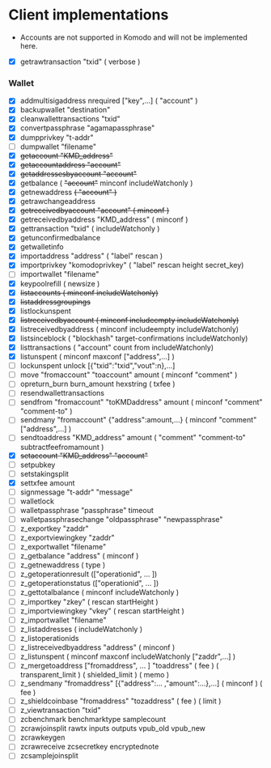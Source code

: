# Client implementations

- Accounts are not supported in Komodo and will not be implemented here.

- [x] getrawtransaction "txid" ( verbose )

### Wallet

- [x] addmultisigaddress nrequired ["key",...] ( "account" )
- [x] backupwallet "destination"
- [x] cleanwallettransactions "txid"
- [x] convertpassphrase "agamapassphrase"
- [x] dumpprivkey "t-addr"
- [ ] dumpwallet "filename"
- [x] ~~getaccount "KMD_address"~~
- [x] ~~getaccountaddress "account"~~
- [x] ~~getaddressesbyaccount "account"~~
- [x] getbalance ( ~~"account"~~ minconf includeWatchonly )
- [x] getnewaddress ~~( "account" )~~
- [x] getrawchangeaddress
- [x] ~~getreceivedbyaccount "account" ( minconf )~~
- [x] getreceivedbyaddress "KMD_address" ( minconf )
- [x] gettransaction "txid" ( includeWatchonly )
- [x] getunconfirmedbalance
- [x] getwalletinfo
- [x] importaddress "address" ( "label" rescan )
- [x] importprivkey "komodoprivkey" ( "label" rescan height secret_key)
- [ ] importwallet "filename"
- [x] keypoolrefill ( newsize )
- [x] ~~listaccounts ( minconf includeWatchonly)~~
- [x] ~~listaddressgroupings~~
- [x] listlockunspent
- [x] ~~listreceivedbyaccount ( minconf includeempty includeWatchonly)~~
- [x] listreceivedbyaddress ( minconf includeempty includeWatchonly)
- [x] listsinceblock ( "blockhash" target-confirmations includeWatchonly)
- [x] listtransactions ( "account" count from includeWatchonly)
- [x] listunspent ( minconf maxconf ["address",...] )
- [ ] lockunspent unlock [{"txid":"txid","vout":n},...]
- [ ] move "fromaccount" "toaccount" amount ( minconf "comment" )
- [ ] opreturn_burn burn_amount hexstring ( txfee )
- [ ] resendwallettransactions
- [ ] sendfrom "fromaccount" "toKMDaddress" amount ( minconf "comment" "comment-to" )
- [ ] sendmany "fromaccount" {"address":amount,...} ( minconf "comment" ["address",...] )
- [ ] sendtoaddress "KMD_address" amount ( "comment" "comment-to" subtractfeefromamount )
- [x] ~~setaccount "KMD_address" "account"~~
- [ ] setpubkey
- [ ] setstakingsplit
- [x] settxfee amount
- [ ] signmessage "t-addr" "message"
- [ ] walletlock
- [ ] walletpassphrase "passphrase" timeout
- [ ] walletpassphrasechange "oldpassphrase" "newpassphrase"
- [ ] z_exportkey "zaddr"
- [ ] z_exportviewingkey "zaddr"
- [ ] z_exportwallet "filename"
- [ ] z_getbalance "address" ( minconf )
- [ ] z_getnewaddress ( type )
- [ ] z_getoperationresult (["operationid", ... ])
- [ ] z_getoperationstatus (["operationid", ... ])
- [ ] z_gettotalbalance ( minconf includeWatchonly )
- [ ] z_importkey "zkey" ( rescan startHeight )
- [ ] z_importviewingkey "vkey" ( rescan startHeight )
- [ ] z_importwallet "filename"
- [ ] z_listaddresses ( includeWatchonly )
- [ ] z_listoperationids
- [ ] z_listreceivedbyaddress "address" ( minconf )
- [ ] z_listunspent ( minconf maxconf includeWatchonly ["zaddr",...] )
- [ ] z_mergetoaddress ["fromaddress", ... ] "toaddress" ( fee ) ( transparent_limit ) ( shielded_limit ) ( memo )
- [ ] z_sendmany "fromaddress" [{"address":... ,"amount":...},...] ( minconf ) ( fee )
- [ ] z_shieldcoinbase "fromaddress" "tozaddress" ( fee ) ( limit )
- [ ] z_viewtransaction "txid"
- [ ] zcbenchmark benchmarktype samplecount
- [ ] zcrawjoinsplit rawtx inputs outputs vpub_old vpub_new
- [ ] zcrawkeygen
- [ ] zcrawreceive zcsecretkey encryptednote
- [ ] zcsamplejoinsplit
